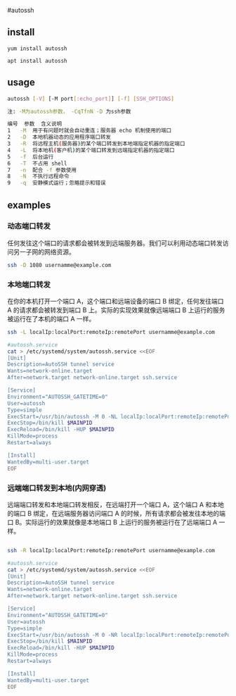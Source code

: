 
#autossh

## install

```ssh
yum install autossh

apt install autossh
```

## usage

```sh
autossh [-V] [-M port[:echo_port]] [-f] [SSH_OPTIONS]

注: -M为autossh参数， -CqTfnN -D 为ssh参数

编号	参数	含义说明
1	-M	用于有问题时就会自动重连；服务器 echo 机制使用的端口
2	-D	本地机器动态的应用程序端口转发
3	-R	将远程主机(服务器)的某个端口转发到本地端指定机器的指定端口
4	-L	将本地机(客户机)的某个端口转发到远端指定机器的指定端口
5	-f	后台运行
6	-T	不占用 shell
7	-n	配合 -f 参数使用
8	-N	不执行远程命令
9	-q	安静模式运行；忽略提示和错误
```

## examples

### 动态端口转发
任何发往这个端口的请求都会被转发到远端服务器。我们可以利用动态端口转发访问另一子网的网络资源。

```sh
ssh -D 1080 usernamme@example.com

```

### 本地端口转发
在你的本机打开一个端口 A，这个端口和远端设备的端口 B 绑定，任何发往端口 A 的请求都会被转发到端口 B 上。实际的实现效果就像远端端口 B 上运行的服务被运行在了本机的端口 A 一样。

```sh
ssh -L localIp:localPort:remoteIp:remotePort usernamme@example.com

#autossh.service
cat > /etc/systemd/system/autossh.service <<EOF
[Unit]
Description=AutoSSH tunnel service
Wants=network-online.target
After=network.target network-online.target ssh.service

[Service]
Environment="AUTOSSH_GATETIME=0"
User=autossh
Type=simple
ExecStart=/usr/bin/autossh -M 0 -NL localIp:localPort:remoteIp:remotePort usernamme@example.com -o "ServerAliveInterval 30" -o "ServerAliveCountMax 3" -o BatchMode=yes -o StrictHostKeyChecking=no -i SSH_KEY_FILE_PATH
ExecStop=/bin/kill $MAINPID
ExecReload=/bin/kill -HUP $MAINPID 
KillMode=process 
Restart=always

[Install]
WantedBy=multi-user.target
EOF

```

### 远端端口转发到本地(内网穿透)
远端端口转发和本地端口转发相反，在远端打开一个端口 A，这个端口 A 和本地的端口 B 绑定，在远端服务器访问端口 A 的时候，所有请求都会被发往本地的端口 B。实际运行的效果就像是本地端口 B 上运行的服务被运行在了远端端口 A 一样。

```sh

ssh -R localIp:localPort:remoteIp:remotePort usernamme@example.com

#autossh.service
cat > /etc/systemd/system/autossh.service <<EOF
[Unit]
Description=AutoSSH tunnel service
Wants=network-online.target
After=network.target network-online.target ssh.service

[Service]
Environment="AUTOSSH_GATETIME=0"
User=autossh
Type=simple
ExecStart=/usr/bin/autossh -M 0 -NR localIp:localPort:remoteIp:remotePort usernamme@example.com -o "ServerAliveInterval 30" -o "ServerAliveCountMax 3" -o BatchMode=yes -o StrictHostKeyChecking=no -i SSH_KEY_FILE_PATH
ExecStop=/bin/kill $MAINPID
ExecReload=/bin/kill -HUP $MAINPID 
KillMode=process 
Restart=always

[Install]
WantedBy=multi-user.target
EOF

```
